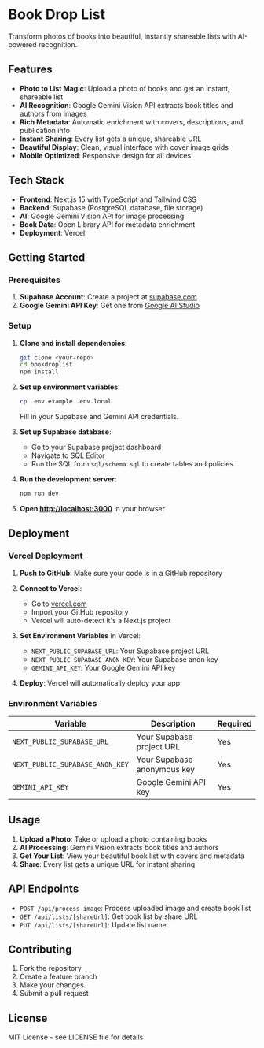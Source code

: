 # Book Drop List

Transform photos of books into beautiful, instantly shareable lists with AI-powered recognition.

## Features

- **Photo to List Magic**: Upload a photo of books and get an instant, shareable list
- **AI Recognition**: Google Gemini Vision API extracts book titles and authors from images
- **Rich Metadata**: Automatic enrichment with covers, descriptions, and publication info
- **Instant Sharing**: Every list gets a unique, shareable URL
- **Beautiful Display**: Clean, visual interface with cover image grids
- **Mobile Optimized**: Responsive design for all devices

## Tech Stack

- **Frontend**: Next.js 15 with TypeScript and Tailwind CSS
- **Backend**: Supabase (PostgreSQL database, file storage)
- **AI**: Google Gemini Vision API for image processing
- **Book Data**: Open Library API for metadata enrichment
- **Deployment**: Vercel

## Getting Started

### Prerequisites

1. **Supabase Account**: Create a project at [supabase.com](https://supabase.com)
2. **Google Gemini API Key**: Get one from [Google AI Studio](https://aistudio.google.com/)

### Setup

1. **Clone and install dependencies**:
   ```bash
   git clone <your-repo>
   cd bookdroplist
   npm install
   ```

2. **Set up environment variables**:
   ```bash
   cp .env.example .env.local
   ```
   Fill in your Supabase and Gemini API credentials.

3. **Set up Supabase database**:
   - Go to your Supabase project dashboard
   - Navigate to SQL Editor
   - Run the SQL from `sql/schema.sql` to create tables and policies

4. **Run the development server**:
   ```bash
   npm run dev
   ```

5. **Open [http://localhost:3000](http://localhost:3000)** in your browser

## Deployment

### Vercel Deployment

1. **Push to GitHub**: Make sure your code is in a GitHub repository

2. **Connect to Vercel**:
   - Go to [vercel.com](https://vercel.com)
   - Import your GitHub repository
   - Vercel will auto-detect it's a Next.js project

3. **Set Environment Variables** in Vercel:
   - `NEXT_PUBLIC_SUPABASE_URL`: Your Supabase project URL
   - `NEXT_PUBLIC_SUPABASE_ANON_KEY`: Your Supabase anon key
   - `GEMINI_API_KEY`: Your Google Gemini API key

4. **Deploy**: Vercel will automatically deploy your app

### Environment Variables

| Variable | Description | Required |
|----------|-------------|----------|
| `NEXT_PUBLIC_SUPABASE_URL` | Your Supabase project URL | Yes |
| `NEXT_PUBLIC_SUPABASE_ANON_KEY` | Your Supabase anonymous key | Yes |
| `GEMINI_API_KEY` | Google Gemini API key | Yes |

## Usage

1. **Upload a Photo**: Take or upload a photo containing books
2. **AI Processing**: Gemini Vision extracts book titles and authors
3. **Get Your List**: View your beautiful book list with covers and metadata
4. **Share**: Every list gets a unique URL for instant sharing

## API Endpoints

- `POST /api/process-image`: Process uploaded image and create book list
- `GET /api/lists/[shareUrl]`: Get book list by share URL
- `PUT /api/lists/[shareUrl]`: Update list name

## Contributing

1. Fork the repository
2. Create a feature branch
3. Make your changes
4. Submit a pull request

## License

MIT License - see LICENSE file for details